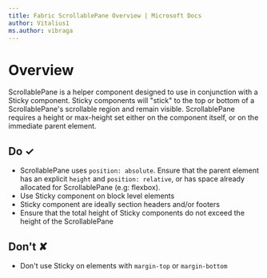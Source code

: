 ```yaml
---
title: Fabric ScrollablePane Overview | Microsoft Docs
author: Vitalius1
ms.author: vibraga
---
```


# Overview
ScrollablePane is a helper component designed to use in conjunction with a Sticky component.  Sticky components will "stick" to the top or bottom of a ScrollablePane's scrollable region and remain visible.  ScrollablePane requires a height or max-height set either on the component itself, or on the immediate parent element.


## Do &#10003;
- ScrollablePane uses `position: absolute`.  Ensure that the parent element has an explicit `height` and `position: relative`, or has space already allocated for ScrollablePane (e.g: flexbox).
- Use Sticky component on block level elements
- Sticky component are ideally section headers and/or footers
- Ensure that the total height of Sticky components do not exceed the height of the ScrollablePane

## Don't &#10008;
- Don't use Sticky on elements with `margin-top` or `margin-bottom`